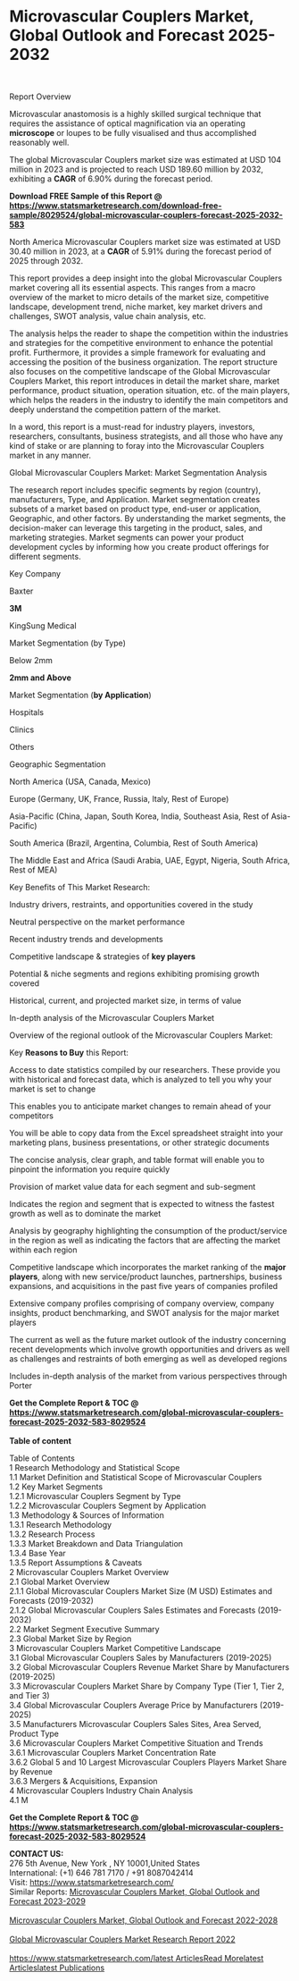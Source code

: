 <h1>Microvascular Couplers Market, Global Outlook and Forecast 2025-2032</h1><br/><p>Report Overview</p><p>Microvascular anastomosis is a highly skilled surgical technique that requires the assistance of optical magnification via an operating <strong>microscope</strong> or loupes to be fully visualised and thus accomplished reasonably well.</p><p>The global Microvascular Couplers market size was estimated at USD 104 million in 2023 and is projected to reach USD 189.60 million by 2032, exhibiting a <strong>CAGR</strong> of 6.90% during the forecast period.</p><p><strong>Download FREE Sample of this Report @ <a href="https://www.statsmarketresearch.com/download-free-sample/8029524/global-microvascular-couplers-forecast-2025-2032-583">https://www.statsmarketresearch.com/download-free-sample/8029524/global-microvascular-couplers-forecast-2025-2032-583</a></strong></p><p>North America Microvascular Couplers market size was estimated at USD 30.40 million in 2023, at a <strong>CAGR</strong> of 5.91% during the forecast period of 2025 through 2032.</p><p>This report provides a deep insight into the global Microvascular Couplers market covering all its essential aspects. This ranges from a macro overview of the market to micro details of the market size, competitive landscape, development trend, niche market, key market drivers and challenges, SWOT analysis, value chain analysis, etc.</p><p>The analysis helps the reader to shape the competition within the industries and strategies for the competitive environment to enhance the potential profit. Furthermore, it provides a simple framework for evaluating and accessing the position of the business organization. The report structure also focuses on the competitive landscape of the Global Microvascular Couplers Market, this report introduces in detail the market share, market performance, product situation, operation situation, etc. of the main players, which helps the readers in the industry to identify the main competitors and deeply understand the competition pattern of the market.</p><p>In a word, this report is a must-read for industry players, investors, researchers, consultants, business strategists, and all those who have any kind of stake or are planning to foray into the Microvascular Couplers market in any manner.</p><p>Global Microvascular Couplers Market: Market Segmentation Analysis</p><p>The research report includes specific segments by region (country), manufacturers, Type, and Application. Market segmentation creates subsets of a market based on product type, end-user or application, Geographic, and other factors. By understanding the market segments, the decision-maker can leverage this targeting in the product, sales, and marketing strategies. Market segments can power your product development cycles by informing how you create product offerings for different segments.</p><p>Key Company</p><p>Baxter</p><p><strong>3M</strong></p><p>KingSung Medical</p><p>Market Segmentation (by Type)</p><p>Below 2mm</p><p><strong>2mm and Above</strong></p><p>Market Segmentation (<strong>by Application</strong>)</p><p>Hospitals</p><p>Clinics</p><p>Others</p><p>Geographic Segmentation</p><p>North America (USA, Canada, Mexico)</p><p>Europe (Germany, UK, France, Russia, Italy, Rest of Europe)</p><p>Asia-Pacific (China, Japan, South Korea, India, Southeast Asia, Rest of Asia-Pacific)</p><p>South America (Brazil, Argentina, Columbia, Rest of South America)</p><p>The Middle East and Africa (Saudi Arabia, UAE, Egypt, Nigeria, South Africa, Rest of MEA)</p><p>Key Benefits of This Market Research:</p><p>Industry drivers, restraints, and opportunities covered in the study</p><p>Neutral perspective on the market performance</p><p>Recent industry trends and developments</p><p>Competitive landscape & strategies of <strong>key players</strong></p><p>Potential & niche segments and regions exhibiting promising growth covered</p><p>Historical, current, and projected market size, in terms of value</p><p>In-depth analysis of the Microvascular Couplers Market</p><p>Overview of the regional outlook of the Microvascular Couplers Market:</p><p>Key <strong>Reasons to Buy</strong> this Report:</p><p>Access to date statistics compiled by our researchers. These provide you with historical and forecast data, which is analyzed to tell you why your market is set to change</p><p>This enables you to anticipate market changes to remain ahead of your competitors</p><p>You will be able to copy data from the Excel spreadsheet straight into your marketing plans, business presentations, or other strategic documents</p><p>The concise analysis, clear graph, and table format will enable you to pinpoint the information you require quickly</p><p>Provision of market value data for each segment and sub-segment</p><p>Indicates the region and segment that is expected to witness the fastest growth as well as to dominate the market</p><p>Analysis by geography highlighting the consumption of the product/service in the region as well as indicating the factors that are affecting the market within each region</p><p>Competitive landscape which incorporates the market ranking of the <strong>major players</strong>, along with new service/product launches, partnerships, business expansions, and acquisitions in the past five years of companies profiled</p><p>Extensive company profiles comprising of company overview, company insights, product benchmarking, and SWOT analysis for the major market players</p><p>The current as well as the future market outlook of the industry concerning recent developments which involve growth opportunities and drivers as well as challenges and restraints of both emerging as well as developed regions</p><p>Includes in-depth analysis of the market from various perspectives through Porter</p><div><b>Get the Complete Report & TOC @ <a href="https://www.statsmarketresearch.com/global-microvascular-couplers-forecast-2025-2032-583-8029524">https://www.statsmarketresearch.com/global-microvascular-couplers-forecast-2025-2032-583-8029524</a></b></div><br><b>Table of content</b><p>Table of Contents<br />1 Research Methodology and Statistical Scope<br />1.1 Market Definition and Statistical Scope of Microvascular Couplers<br />1.2 Key Market Segments<br />1.2.1 Microvascular Couplers Segment by Type<br />1.2.2 Microvascular Couplers Segment by Application<br />1.3 Methodology & Sources of Information<br />1.3.1 Research Methodology<br />1.3.2 Research Process<br />1.3.3 Market Breakdown and Data Triangulation<br />1.3.4 Base Year<br />1.3.5 Report Assumptions & Caveats<br />2 Microvascular Couplers Market Overview<br />2.1 Global Market Overview<br />2.1.1 Global Microvascular Couplers Market Size (M USD) Estimates and Forecasts (2019-2032)<br />2.1.2 Global Microvascular Couplers Sales Estimates and Forecasts (2019-2032)<br />2.2 Market Segment Executive Summary<br />2.3 Global Market Size by Region<br />3 Microvascular Couplers Market Competitive Landscape<br />3.1 Global Microvascular Couplers Sales by Manufacturers (2019-2025)<br />3.2 Global Microvascular Couplers Revenue Market Share by Manufacturers (2019-2025)<br />3.3 Microvascular Couplers Market Share by Company Type (Tier 1, Tier 2, and Tier 3)<br />3.4 Global Microvascular Couplers Average Price by Manufacturers (2019-2025)<br />3.5 Manufacturers Microvascular Couplers Sales Sites, Area Served, Product Type<br />3.6 Microvascular Couplers Market Competitive Situation and Trends<br />3.6.1 Microvascular Couplers Market Concentration Rate<br />3.6.2 Global 5 and 10 Largest Microvascular Couplers Players Market Share by Revenue<br />3.6.3 Mergers & Acquisitions, Expansion<br />4 Microvascular Couplers Industry Chain Analysis<br />4.1 M<br><div><b>Get the Complete Report & TOC @ <a href="https://www.statsmarketresearch.com/global-microvascular-couplers-forecast-2025-2032-583-8029524">https://www.statsmarketresearch.com/global-microvascular-couplers-forecast-2025-2032-583-8029524</a></b></div></p> <b>CONTACT US:</b><br>276 5th Avenue, New York , NY 10001,United States<br>International: (+1) 646 781 7170 / +91 8087042414<br>Visit: <a href="https://www.statsmarketresearch.com/">https://www.statsmarketresearch.com/</a><br>Similar Reports: <a href="https://www.statsmarketresearch.com/global-microvascular-couplers-forecast-2025-2032-583-8029524">Microvascular Couplers Market, Global Outlook and Forecast 2023-2029</a><br/><br/><a href="https://www.statsmarketresearch.com/global-microvascular-couplers-forecast-2025-2032-583-8029524">Microvascular Couplers Market, Global Outlook and Forecast 2022-2028</a><br/><br/><a href="https://www.statsmarketresearch.com/global-microvascular-couplers-forecast-2025-2032-583-8029524">Global Microvascular Couplers Market Research Report 2022</a><br/><br/><a href="https://gyeongbokgung.com">https://www.statsmarketresearch.com/</a><a href="https://hallyeomaritime.com">latest Articles</a><a href="https://jingwansa.com">Read More</a><a href=https://nguoiviet.jp/">latest Articles</a><a href="https://www.intelmarketresearch.com/">latest Publications</a>